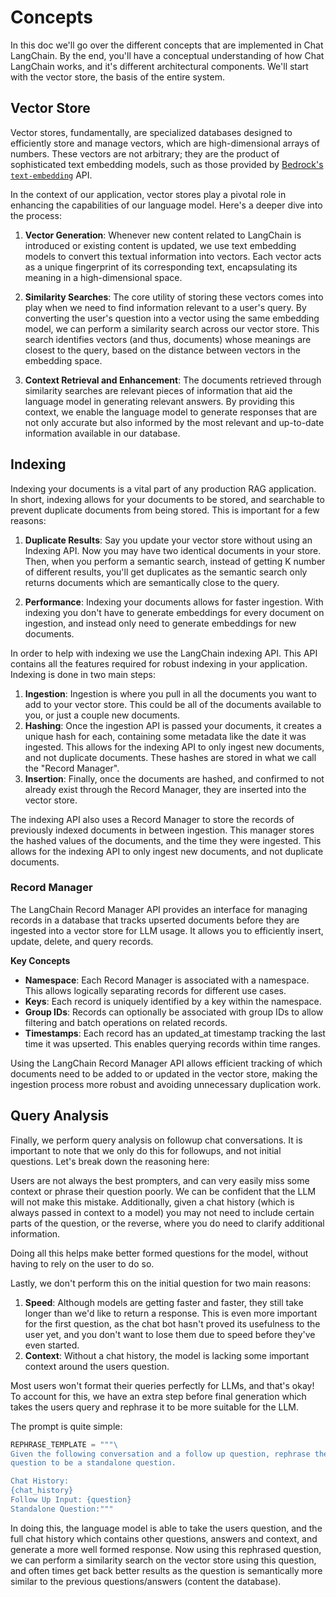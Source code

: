 # Concepts

In this doc we'll go over the different concepts that are implemented in Chat LangChain.
By the end, you'll have a conceptual understanding of how Chat LangChain works, and it's different architectural components.
We'll start with the vector store, the basis of the entire system.

## Vector Store

Vector stores, fundamentally, are specialized databases designed to efficiently store and manage vectors, which are high-dimensional arrays of numbers. These vectors are not arbitrary; they are the product of sophisticated text embedding models, such as those provided by [Bedrock's `text-embedding`](https://python.langchain.com/docs/integrations/text_embedding/bedrock) API.

In the context of our application, vector stores play a pivotal role in enhancing the capabilities of our language model. Here's a deeper dive into the process:

1. **Vector Generation**: Whenever new content related to LangChain is introduced or existing content is updated, we use text embedding models to convert this textual information into vectors. Each vector acts as a unique fingerprint of its corresponding text, encapsulating its meaning in a high-dimensional space.

2. **Similarity Searches**: The core utility of storing these vectors comes into play when we need to find information relevant to a user's query. By converting the user's question into a vector using the same embedding model, we can perform a similarity search across our vector store. This search identifies vectors (and thus, documents) whose meanings are closest to the query, based on the distance between vectors in the embedding space.

3. **Context Retrieval and Enhancement**: The documents retrieved through similarity searches are relevant pieces of information that aid the language model in generating relevant answers. By providing this context, we enable the language model to generate responses that are not only accurate but also informed by the most relevant and up-to-date information available in our database.

## Indexing

Indexing your documents is a vital part of any production RAG application. In short, indexing allows for your documents to be stored, and searchable to prevent duplicate documents from being stored. This is important for a few reasons:

1. **Duplicate Results**: Say you update your vector store without using an Indexing API. Now you may have two identical documents in your store. Then, when you perform a semantic search, instead of getting K number of different results, you'll get duplicates as the semantic search only returns documents which are semantically close to the query.

2. **Performance**: Indexing your documents allows for faster ingestion. With indexing you don't have to generate embeddings for every document on ingestion, and instead only need to generate embeddings for new documents.

In order to help with indexing we use the LangChain indexing API. This API contains all the features required for robust indexing in your application. Indexing is done in two main steps:

1. **Ingestion**: Ingestion is where you pull in all the documents you want to add to your vector store. This could be all of the documents available to you, or just a couple new documents.
2. **Hashing**: Once the ingestion API is passed your documents, it creates a unique hash for each, containing some metadata like the date it was ingested. This allows for the indexing API to only ingest new documents, and not duplicate documents. These hashes are stored in what we call the "Record Manager".
3. **Insertion**: Finally, once the documents are hashed, and confirmed to not already exist through the Record Manager, they are inserted into the vector store.

The indexing API also uses a Record Manager to store the records of previously indexed documents in between ingestion. This manager stores the hashed values of the documents, and the time they were ingested. This allows for the indexing API to only ingest new documents, and not duplicate documents.

### Record Manager

The LangChain Record Manager API provides an interface for managing records in a database that tracks upserted documents before they are ingested into a vector store for LLM usage.
It allows you to efficiently insert, update, delete, and query records.

**Key Concepts**
- **Namespace**: Each Record Manager is associated with a namespace. This allows logically separating records for different use cases.
- **Keys**: Each record is uniquely identified by a key within the namespace.
- **Group IDs**: Records can optionally be associated with group IDs to allow filtering and batch operations on related records.
- **Timestamps**: Each record has an updated_at timestamp tracking the last time it was upserted. This enables querying records within time ranges.

Using the LangChain Record Manager API allows efficient tracking of which documents need to be added to or updated in the vector store, making the ingestion process more robust and avoiding unnecessary duplication work.

## Query Analysis

Finally, we perform query analysis on followup chat conversations. It is important to note that we only do this for followups, and not initial questions. Let's break down the reasoning here:

Users are not always the best prompters, and can very easily miss some context or phrase their question poorly. We can be confident that the LLM will not make this mistake.
Additionally, given a chat history (which is always passed in context to a model) you may not need to include certain parts of the question, or the reverse, where you do need to clarify additional information.

Doing all this helps make better formed questions for the model, without having to rely on the user to do so.

Lastly, we don't perform this on the initial question for two main reasons:

1. **Speed**: Although models are getting faster and faster, they still take longer than we'd like to return a response. This is even more important for the first question, as the chat bot hasn't proved its usefulness to the user yet, and you don't want to lose them due to speed before they've even started.
2. **Context**: Without a chat history, the model is lacking some important context around the users question.

Most users won't format their queries perfectly for LLMs, and that's okay!
To account for this, we have an extra step before final generation which takes the users query and rephrase it to be more suitable for the LLM.

The prompt is quite simple:
```python
REPHRASE_TEMPLATE = """\
Given the following conversation and a follow up question, rephrase the follow up \
question to be a standalone question.

Chat History:
{chat_history}
Follow Up Input: {question}
Standalone Question:"""
```

In doing this, the language model is able to take the users question, and the full chat history which contains other questions, answers and context, and generate a more well formed response. Now using this rephrased question, we can perform a similarity search on the vector store using this question, and often times get back better results as the question is semantically more similar to the previous questions/answers (content the database).